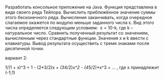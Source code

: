 Разработать консольное приложение на Java.
Функция представлена в виде своего ряда Тейлора. Вычислить приближённое значение суммы этого бесконечного ряда. Вычисления заканчивать, когда очередное слагаемое окажется по модулю меньше заданного числа ε. Вид этого числа определяется  следующим условием:  ε = 10-k, где k – натуральное число. 
Сравнить полученный результат со значением, вычисленным через стандартные функции.
Значения x и k ввести с клавиатуры. 
Вывод результата осуществить с тремя знаками после десятичной точки.

вариант 2:

1/(1 + x)^3 = 1 - (2*3/2)*x + (3*4/2)*x^2 - (4*5/2)*x^3 + ... , где x принадлежит (-1;1)
